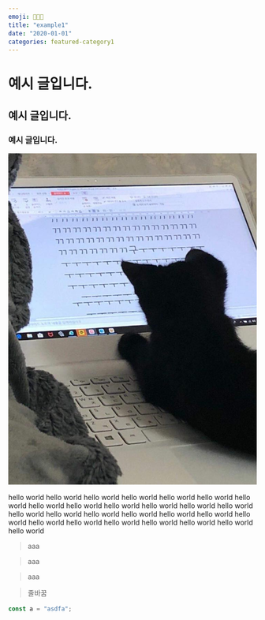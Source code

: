 ```yaml
---
emoji: 👩🏻‍💻
title: "example1"
date: "2020-01-01"
categories: featured-category1
---
```


# 예시 글입니다.
## 예시 글입니다.
### 예시 글입니다.

![test](ggg.png)

hello world hello world hello world hello world hello world hello world hello world hello world hello world hello world hello world hello world hello world hello world hello world hello world hello world hello world hello world hello world hello world hello world hello world hello world hello world hello world hello world 



> aaa

> aaa

> aaa

> 줄바꿈


```js
const a = "asdfa";
```
